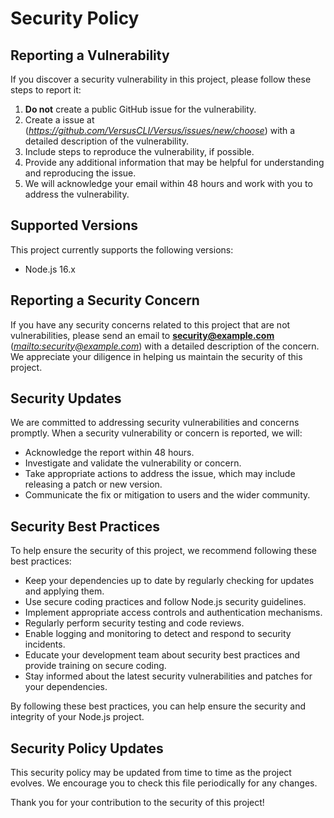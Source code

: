 # Security Policy

## Reporting a Vulnerability

If you discover a security vulnerability in this project, please follow these steps to report it:

1. **Do not** create a public GitHub issue for the vulnerability.
2. Create a issue at (*<https://github.com/VersusCLI/Versus/issues/new/choose>*) with a detailed description of the vulnerability.
3. Include steps to reproduce the vulnerability, if possible.
4. Provide any additional information that may be helpful for understanding and reproducing the issue.
5. We will acknowledge your email within 48 hours and work with you to address the vulnerability.

## Supported Versions

This project currently supports the following versions:

- Node.js 16.x

## Reporting a Security Concern

If you have any security concerns related to this project that are not vulnerabilities, please send an email to **security@example.com** (*<mailto:security@example.com>*) with a detailed description of the concern. We appreciate your diligence in helping us maintain the security of this project.

## Security Updates

We are committed to addressing security vulnerabilities and concerns promptly. When a security vulnerability or concern is reported, we will:

- Acknowledge the report within 48 hours.
- Investigate and validate the vulnerability or concern.
- Take appropriate actions to address the issue, which may include releasing a patch or new version.
- Communicate the fix or mitigation to users and the wider community.

## Security Best Practices

To help ensure the security of this project, we recommend following these best practices:

- Keep your dependencies up to date by regularly checking for updates and applying them.
- Use secure coding practices and follow Node.js security guidelines.
- Implement appropriate access controls and authentication mechanisms.
- Regularly perform security testing and code reviews.
- Enable logging and monitoring to detect and respond to security incidents.
- Educate your development team about security best practices and provide training on secure coding.
- Stay informed about the latest security vulnerabilities and patches for your dependencies.

By following these best practices, you can help ensure the security and integrity of your Node.js project.

## Security Policy Updates
This security policy may be updated from time to time as the project evolves. We encourage you to check this file periodically for any changes. 

Thank you for your contribution to the security of this project!
